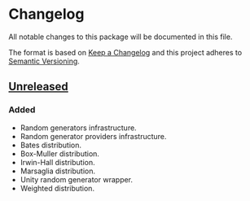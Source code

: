 # Changelog

All notable changes to this package will be documented in this file.

The format is based on [Keep a Changelog](http://keepachangelog.com/en/1.0.0/)
and this project adheres to [Semantic Versioning](http://semver.org/spec/v2.0.0.html).

## [Unreleased]

### Added
- Random generators infrastructure.
- Random generator providers infrastructure.
- Bates distribution.
- Box-Muller distribution.
- Irwin-Hall distribution.
- Marsaglia distribution.
- Unity random generator wrapper.
- Weighted distribution.

[unreleased]: https://github.com/ZorPastaman/Random-Generators
